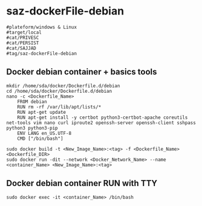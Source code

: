 # saz-dockerFile-debian
```
#plateform/windows & Linux
#target/local
#cat/PRIVESC
#cat/PERSIST
#cat/SAJJAD
#tag/saz-dockerFile-debian
```

## Docker debian container + basics tools
```
mkdir /home/sda/docker/Dockerfile.d/debian
cd /home/sda/docker/Dockerfile.d/debian
nano -c <Dockerfile_Name>
    FROM debian
    RUN rm -rf /var/lib/apt/lists/*
    RUN apt-get update
    RUN apt-get install -y certbot python3-certbot-apache coreutils net-tools vim nano curl iproute2 openssh-server openssh-client sshpass python3 python3-pip
    ENV LANG en_US.UTF-8
    CMD ["/bin/bash"]

sudo docker build -t <New_Image_Name>:<tag> -f <Dockerfile_Name> <Dockerfile_DIR>
sudo docker run -dit --network <Docker_Network_Name> --name <container_Name> <New_Image_Name>:<tag>
```


## Docker debian container RUN with TTY
```
sudo docker exec -it <container_Name> /bin/bash
```
